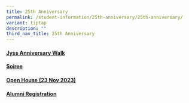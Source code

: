 ```yaml
---
title: 25th Anniversary
permalink: /student-information/25th-anniversary/25th-anniversary/
variant: tiptap
description: ""
third_nav_title: 25th Anniversary
---
```

<h4><a href="https://www.junyuansec.moe.edu.sg/student-information/25th-anniversary/jyss-anniversary-walk/" rel="noopener noreferrer nofollow" target="_blank">Jyss Anniversary Walk</a></h4>
<h4><a href="https://www.junyuansec.moe.edu.sg/student-information/25th-anniversary/soiree/" rel="noopener noreferrer nofollow" target="_blank">Soiree</a></h4>
<h4><a href="https://www.junyuansec.moe.edu.sg/student-information/open-house-23-nov-2023/" rel="noopener noreferrer nofollow" target="_blank">Open House (23 Nov 2023)</a></h4>
<h4><a href="https://www.junyuansec.moe.edu.sg/student-information/25th-anniversary/alumni-registration/" rel="noopener noreferrer nofollow" target="_blank">Alumni Registration</a></h4>
<p></p>